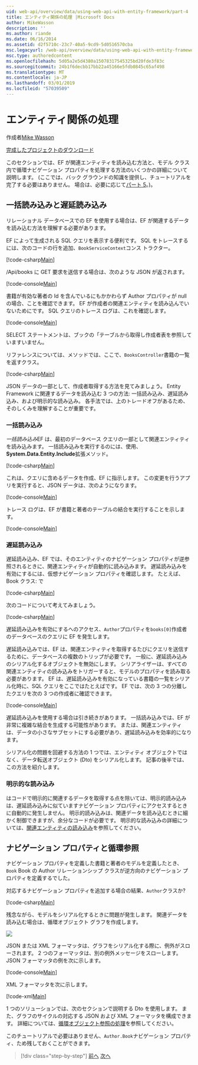 ```yaml
---
uid: web-api/overview/data/using-web-api-with-entity-framework/part-4
title: エンティティ関係の処理 |Microsoft Docs
author: MikeWasson
description: ''
ms.author: riande
ms.date: 06/16/2014
ms.assetid: d2f5710c-23c7-40a5-9cd9-5d0516570cba
msc.legacyurl: /web-api/overview/data/using-web-api-with-entity-framework/part-4
msc.type: authoredcontent
ms.openlocfilehash: 5d05a2e5d4380a15078317545325bd20fde3f83c
ms.sourcegitcommit: 24b1f6decbb17bb22a45166e5fdb0845c65af498
ms.translationtype: MT
ms.contentlocale: ja-JP
ms.lasthandoff: 03/01/2019
ms.locfileid: "57039509"
---
```

<a name="handling-entity-relations"></a>エンティティ関係の処理
====================
作成者[Mike Wasson](https://github.com/MikeWasson)

[完成したプロジェクトのダウンロード](https://github.com/MikeWasson/BookService)

このセクションでは、EF が関連エンティティを読み込む方法と、モデル クラス内で循環ナビゲーション プロパティを処理する方法のいくつかの詳細について説明します。 (ここでは、バック グラウンドの知識を提供し、チュートリアルを完了する必要はありません。 場合は、必要に応じて[パート 5](part-5.md)。)。

## <a name="eager-loading-versus-lazy-loading"></a>一括読み込みと遅延読み込み

リレーショナル データベースでの EF を使用する場合は、EF が関連するデータを読み込む方法を理解する必要があります。

EF によって生成される SQL クエリを表示する便利です。 SQL をトレースするには、次のコードの行を追加、`BookServiceContext`コンス トラクター。

[!code-csharp[Main](part-4/samples/sample1.cs)]

/Api/books に GET 要求を送信する場合は、次のような JSON が返されます。

[!code-console[Main](part-4/samples/sample2.cmd)]

書籍が有効な著者の Id を含んでいるにもかかわらず Author プロパティが null の場合、ことを確認できます。 EF が作成者の関連エンティティを読み込んでいないためにです。 SQL クエリのトレース ログは、これを確認します。

[!code-console[Main](part-4/samples/sample3.sql)]

SELECT ステートメントは、ブックの「テーブルから取得し作成者表を参照していますいません。

リファレンスについては、メソッドでは、ここで、`BooksController`書籍の一覧を返すクラス。

[!code-csharp[Main](part-4/samples/sample4.cs)]

JSON データの一部として、作成者取得する方法を見てみましょう。 Entity Framework に関連するデータを読み込む 3 つの方法: 一括読み込み、遅延読み込み、および明示的な読み込み。 各手法では、上のトレードオフがあるため、そのしくみを理解することが重要です。

### <a name="eager-loading"></a>一括読み込み

*一括読み込み*EF は、最初のデータベース クエリの一部として関連エンティティを読み込みます。 一括読み込みを実行するのには、使用、 **System.Data.Entity.Include**拡張メソッド。

[!code-csharp[Main](part-4/samples/sample5.cs)]

これは、クエリに含めるデータを作成、EF に指示します。 この変更を行うアプリを実行すると、JSON データは、次のようになります。

[!code-console[Main](part-4/samples/sample6.cmd)]

トレース ログは、EF が書籍と著者のテーブルの結合を実行することを示します。

[!code-console[Main](part-4/samples/sample7.cmd)]

### <a name="lazy-loading"></a>遅延読み込み

遅延読み込み、EF では、そのエンティティのナビゲーション プロパティが逆参照されるときに、関連エンティティが自動的に読み込みます。 遅延読み込みを有効にするには、仮想ナビゲーション プロパティを確認します。 たとえば、Book クラス: で

[!code-csharp[Main](part-4/samples/sample8.cs?highlight=6)]

次のコードについて考えてみましょう。

[!code-csharp[Main](part-4/samples/sample9.cs)]

遅延読み込みを有効にするへのアクセス、`Author`プロパティを`books[0]`作成者のデータベースのクエリに EF を発生します。

遅延読み込みでは、EF は、関連エンティティを取得するたびにクエリを送信するために、データベースの複数のトリップが必要です。 一般に、遅延読み込みのシリアル化するオブジェクトを無効にします。 シリアライザーは、すべての関連エンティティの読み込みをトリガーすると、モデルのプロパティを読み取る必要があります。 EF は、遅延読み込みを有効になっている書籍の一覧をシリアル化時に、SQL クエリをここではたとえばです。 EF では、次の 3 つの分離したクエリを次の 3 つの作成者に確認できます。

[!code-console[Main](part-4/samples/sample10.sql)]

遅延読み込みを使用する場合は引き続きがあります。 一括読み込みでは、EF が非常に複雑な結合を生成する可能性があります。 または、関連エンティティは、データの小さなサブセットにする必要があり、遅延読み込みを効率的になります。

シリアル化の問題を回避する方法の 1 つでは、エンティティ オブジェクトではなく、データ転送オブジェクト (Dto) をシリアル化します。 記事の後半では、この方法を紹介します。

### <a name="explicit-loading"></a>明示的な読み込み

はコードで明示的に関連するデータを取得する点を除いては、明示的読み込みは、遅延読み込みに似ていますナビゲーション プロパティにアクセスするときに自動的に発生しません。 明示的読み込みは、関連データを読み込むときに細かく制御できますが、余分なコードが必要です。 明示的な読み込みの詳細については、[関連エンティティの読み込み](https://msdn.microsoft.com/data/jj574232#explicit)を参照してください。

## <a name="navigation-properties-and-circular-references"></a>ナビゲーション プロパティと循環参照

ナビゲーション プロパティを定義した書籍と著者のモデルを定義したとき、 `Book` Book の Author リレーションシップ クラスが逆方向のナビゲーション プロパティを定義するでした。

対応するナビゲーション プロパティを追加する場合の結果、`Author`クラスか?

[!code-csharp[Main](part-4/samples/sample11.cs?highlight=7)]

残念ながら、モデルをシリアル化するときに問題が発生します。 関連データを読み込む場合は、循環オブジェクト グラフを作成します。

![](part-4/_static/image1.png)

JSON または XML フォーマッタは、グラフをシリアル化する際に、例外がスローされます。 2 つのフォーマッタは、別の例外メッセージをスローします。 JSON フォーマッタの例を次に示します。

[!code-console[Main](part-4/samples/sample12.cmd)]

XML フォーマッタを次に示します。

[!code-xml[Main](part-4/samples/sample13.xml)]

1 つのソリューションでは、次のセクションで説明する Dto を使用します。 また、グラフのサイクルの対応する JSON および XML フォーマッタを構成できます。 詳細については、[循環オブジェクト参照の処理](../../formats-and-model-binding/json-and-xml-serialization.md#handling_circular_object_references)を参照してください。

このチュートリアルで必要はありません、`Author.Book`ナビゲーション プロパティ、ため残しておくことができます。

> [!div class="step-by-step"]
> [前へ](part-3.md)
> [次へ](part-5.md)
